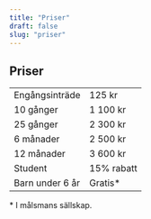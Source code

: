 ```yaml
---
title: "Priser"
draft: false
slug: "priser"
---
```


## Priser

|                      |            |
|----------------------|------------|
| Engångsinträde       | 125 kr     |
| 10 gånger            | 1 100 kr   |
| 25 gånger            | 2 300 kr   |
| 6 månader            | 2 500 kr   |
| 12 månader           | 3 600 kr   |
| Student              | 15% rabatt |
| Barn under 6 år      | Gratis*    |

\* I målsmans sällskap.